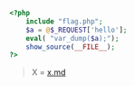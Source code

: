 ```php
<?php
    include "flag.php";
    $a = @$_REQUEST['hello'];
    eval( "var_dump($a);");
    show_source(__FILE__);
?> 

```

> X = [x.md]()
